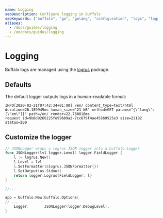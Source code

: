 ```yaml
---
name: Logging
seoDescription: Configure logging in Buffalo
seoKeywords: ["buffalo", "go", "golang", "configuration", "logs", "logging", "custom"]
aliases:
  - /docs/guides/logging
  - /en/docs/guides/logging
---
```


# Logging

Buffalo logs are managed using the [logrus](https://github.com/sirupsen/logrus) package.

## Defaults

The default logger outputs logs in a human-readable format:

```plain
INFO[2020-02-21T07:42:34+01:00] /en/ content_type=text/html duration=26.189949ms human_size="21 kB" method=GET params="{\"lang\":[\"en\"]}" path=/en/ render=22.730816ms request_id=9b8d9260225fe99609a2-7cc679f4ae458b9925e3 size=21182 status=200
```

## Customize the logger

```go
// JSONLogger wraps a logrus JSON logger into a buffalo Logger
func JSONLogger(lvl logger.Level) logger.FieldLogger {
    l := logrus.New()
    l.Level = lvl
    l.SetFormatter(&logrus.JSONFormatter{})
    l.SetOutput(os.Stdout)
    return logger.Logrus{FieldLogger: l}
}

//... 

app = buffalo.New(buffalo.Options{
// ...
    Logger:       JSONLogger(logger.DebugLevel),
}
```
